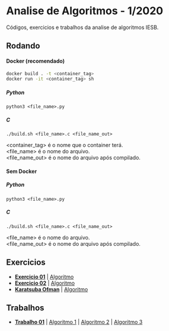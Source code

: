 Analise de Algoritmos - 1/2020
============
Códigos, exercicios e trabalhos da analise de algoritmos IESB.

## Rodando

#### Docker (recomendado)
```bash
docker build . -t <container_tag>
docker run -it <container_tag> sh
```
##### Python
```
python3 <file_name>.py
```
##### C
```
./build.sh <file_name>.c <file_name_out>
```

<container_tag> é o nome que o container terá.  
<file_name> é o nome do arquivo.  
<file_name_out> é o nome do arquivo após compilado.  

#### Sem Docker

##### Python
```
python3 <file_name>.py
```
##### C
```
./build.sh <file_name>.c <file_name_out>
```
<file_name> é o nome do arquivo.  
<file_name_out> é o nome do arquivo após compilado.  


## Exercicios

- **[Exercicio 01](./textos/exercicio01.md)**  | [Algoritmo](./algoritmos/python/exercicio01.py)
- **[Exercicio 02](./textos/exercicio02.md)**  | [Algoritmo](./algoritmos/python/exercicio02.py)
- **[Karatsuba Ofman](./textos/karatsuba_ofman.md)** | [Algoritmo](./algoritmos/c/karatsuba_ofman.c)

## Trabalhos

- **[Trabalho 01](./textos/trabalho1.md)**  | [Algoritmo 1](./algoritmos/python/subsetSUMBk.py) | [Algoritmo 2](./algoritmos/python/subsetSUMDynamic.py) | [Algoritmo 3](./algoritmos/python/subsetSUMRecursive.py)
